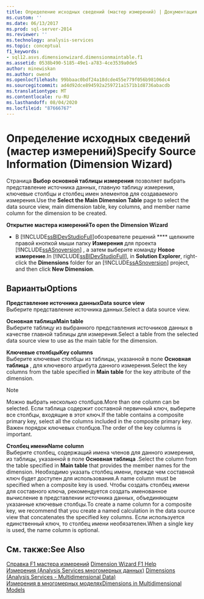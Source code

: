 ```yaml
---
title: Определение исходных сведений (мастер измерений) | Документация Майкрософт
ms.custom: ''
ms.date: 06/13/2017
ms.prod: sql-server-2014
ms.reviewer: ''
ms.technology: analysis-services
ms.topic: conceptual
f1_keywords:
- sql12.asvs.dimensionwizard.dimensionmaintable.f1
ms.assetid: 0538b490-5185-49e1-a783-4ce3539a0de5
author: minewiskan
ms.author: owend
ms.openlocfilehash: 99bbaac0bdf24a18dcde455e779f056b98106dc4
ms.sourcegitcommit: ad4d92dce894592a259721a1571b1d8736abacdb
ms.translationtype: MT
ms.contentlocale: ru-RU
ms.lasthandoff: 08/04/2020
ms.locfileid: "87666767"
---
```

# <a name="specify-source-information-dimension-wizard"></a><span data-ttu-id="8e3fa-102">Определение исходных сведений (мастер измерений)</span><span class="sxs-lookup"><span data-stu-id="8e3fa-102">Specify Source Information (Dimension Wizard)</span></span>
  <span data-ttu-id="8e3fa-103">Страница **Выбор основной таблицы измерения** позволяет выбрать представление источника данных, главную таблицу измерения, ключевые столбцы и столбец имен элементов для создаваемого измерения.</span><span class="sxs-lookup"><span data-stu-id="8e3fa-103">Use the **Select the Main Dimension Table** page to select the data source view, main dimension table, key columns, and member name column for the dimension to be created.</span></span>  
  
 <span data-ttu-id="8e3fa-104">**Открытие мастера измерений**</span><span class="sxs-lookup"><span data-stu-id="8e3fa-104">**To open the Dimension Wizard**</span></span>  
  
-   <span data-ttu-id="8e3fa-105">В [!INCLUDE[ssBIDevStudioFull](../includes/ssbidevstudiofull-md.md)]обозревателе решений \*\*\*\* щелкните правой кнопкой мыши папку **Измерения** для проекта [!INCLUDE[ssASnoversion](../includes/ssasnoversion-md.md)] , а затем выберите команду **Новое измерение**.</span><span class="sxs-lookup"><span data-stu-id="8e3fa-105">In [!INCLUDE[ssBIDevStudioFull](../includes/ssbidevstudiofull-md.md)], in **Solution Explorer**, right-click the **Dimensions** folder for an [!INCLUDE[ssASnoversion](../includes/ssasnoversion-md.md)] project, and then click **New Dimension**.</span></span>  
  
## <a name="options"></a><span data-ttu-id="8e3fa-106">Варианты</span><span class="sxs-lookup"><span data-stu-id="8e3fa-106">Options</span></span>  
 <span data-ttu-id="8e3fa-107">**Представление источника данных**</span><span class="sxs-lookup"><span data-stu-id="8e3fa-107">**Data source view**</span></span>  
 <span data-ttu-id="8e3fa-108">Выберите представление источника данных.</span><span class="sxs-lookup"><span data-stu-id="8e3fa-108">Select a data source view.</span></span>  
  
 <span data-ttu-id="8e3fa-109">**Основная таблица**</span><span class="sxs-lookup"><span data-stu-id="8e3fa-109">**Main table**</span></span>  
 <span data-ttu-id="8e3fa-110">Выберите таблицу из выбранного представления источников данных в качестве главной таблицы для измерения.</span><span class="sxs-lookup"><span data-stu-id="8e3fa-110">Select a table from the selected data source view to use as the main table for the dimension.</span></span>  
  
 <span data-ttu-id="8e3fa-111">**Ключевые столбцы**</span><span class="sxs-lookup"><span data-stu-id="8e3fa-111">**Key columns**</span></span>  
 <span data-ttu-id="8e3fa-112">Выберите ключевые столбцы из таблицы, указанной в поле **Основная таблица** , для ключевого атрибута данного измерения.</span><span class="sxs-lookup"><span data-stu-id="8e3fa-112">Select the key columns from the table specified in **Main table** for the key attribute of the dimension.</span></span>  
  
> [!NOTE]  
>  <span data-ttu-id="8e3fa-113">Можно выбрать несколько столбцов.</span><span class="sxs-lookup"><span data-stu-id="8e3fa-113">More than one column can be selected.</span></span> <span data-ttu-id="8e3fa-114">Если таблица содержит составной первичный ключ, выберите все столбцы, входящие в этот ключ.</span><span class="sxs-lookup"><span data-stu-id="8e3fa-114">If the table contains a composite primary key, select all the columns included in the composite primary key.</span></span> <span data-ttu-id="8e3fa-115">Важен порядок ключевых столбцов.</span><span class="sxs-lookup"><span data-stu-id="8e3fa-115">The order of the key columns is important.</span></span>  
  
 <span data-ttu-id="8e3fa-116">**Столбец имени**</span><span class="sxs-lookup"><span data-stu-id="8e3fa-116">**Name column**</span></span>  
 <span data-ttu-id="8e3fa-117">Выберите столбец, содержащий имена членов для данного измерения, из таблицы, указанной в поле **Основная таблица** .</span><span class="sxs-lookup"><span data-stu-id="8e3fa-117">Select the column from the table specified in **Main table** that provides the member names for the dimension.</span></span> <span data-ttu-id="8e3fa-118">Необходимо указать столбец имени, прежде чем составной ключ будет доступен для использования.</span><span class="sxs-lookup"><span data-stu-id="8e3fa-118">A name column must be specified when a composite key is used.</span></span> <span data-ttu-id="8e3fa-119">Чтобы создать столбец имени для составного ключа, рекомендуется создать именованное вычисление в представлении источника данных, объединяющем указанные ключевые столбцы.</span><span class="sxs-lookup"><span data-stu-id="8e3fa-119">To create a name column for a composite key, we recommend that you create a named calculation in the data source view that concatenates the specified key columns.</span></span> <span data-ttu-id="8e3fa-120">Если используется единственный ключ, то столбец имени необязателен.</span><span class="sxs-lookup"><span data-stu-id="8e3fa-120">When a single key is used, the name column is optional.</span></span>  
  
## <a name="see-also"></a><span data-ttu-id="8e3fa-121">См. также:</span><span class="sxs-lookup"><span data-stu-id="8e3fa-121">See Also</span></span>  
 <span data-ttu-id="8e3fa-122">[Справка F1 мастера измерений](dimension-wizard-f1-help.md) </span><span class="sxs-lookup"><span data-stu-id="8e3fa-122">[Dimension Wizard F1 Help](dimension-wizard-f1-help.md) </span></span>  
 <span data-ttu-id="8e3fa-123">[Измерения &#40;Analysis Services многомерных данных&#41;](multidimensional-models-olap-logical-dimension-objects/dimensions-analysis-services-multidimensional-data.md) </span><span class="sxs-lookup"><span data-stu-id="8e3fa-123">[Dimensions &#40;Analysis Services - Multidimensional Data&#41;](multidimensional-models-olap-logical-dimension-objects/dimensions-analysis-services-multidimensional-data.md) </span></span>  
 [<span data-ttu-id="8e3fa-124">Измерения в многомерных моделях</span><span class="sxs-lookup"><span data-stu-id="8e3fa-124">Dimensions in Multidimensional Models</span></span>](multidimensional-models/dimensions-in-multidimensional-models.md)  
  
  
